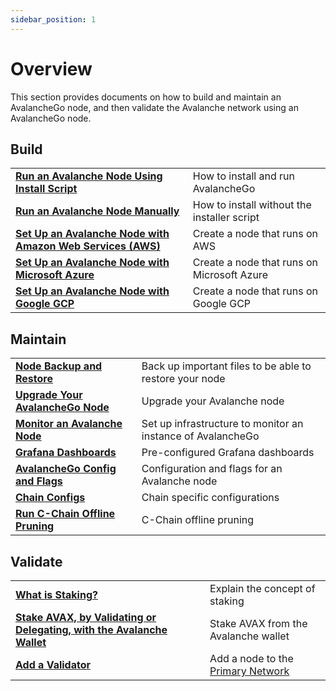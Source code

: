 ```yaml
---
sidebar_position: 1
---
```


# Overview

This section provides documents on how to build and maintain an AvalancheGo node, and then validate the Avalanche network using an AvalancheGo node.

## Build
|  |  |
| :--- | :--- |
| [**Run an Avalanche Node Using Install Script**](./build/set-up-node-with-installer.md) | How to install and run AvalancheGo |
| [**Run an Avalanche Node Manually**](./build/run-avalanche-node-manually.md) | How to install without the installer script |
| [**Set Up an Avalanche Node with Amazon Web Services (AWS)**](./build/setting-up-an-avalanche-node-with-amazon-web-services-aws.md) | Create a node that runs on AWS |
| [**Set Up an Avalanche Node with Microsoft Azure**](./build/set-up-an-avalanche-node-with-microsoft-azure.md) | Create a node that runs on Microsoft Azure |
| [**Set Up an Avalanche Node with Google GCP**](./build/set-up-an-avalanche-node-with-google-cloud-platform.md) | Create a node that runs on Google GCP |


## Maintain
|  |  |
| :--- | :--- |
| [**Node Backup and Restore**](./maintain/node-backup-and-restore.md) | Back up important files to be able to restore your node |
| [**Upgrade Your AvalancheGo Node**](./maintain/upgrade-your-avalanchego-node.mdx) | Upgrade your Avalanche node |
| [**Monitor an Avalanche Node**](./maintain/setting-up-node-monitoring.md) | Set up infrastructure to monitor an instance of AvalancheGo |
| [**Grafana Dashboards**](./maintain/grafana-dashboards.mdx) | Pre-configured Grafana dashboards |
| [**AvalancheGo Config and Flags**](./maintain/avalanchego-config-flags.md) |  Configuration and flags for an Avalanche node  |
| [**Chain Configs**](./maintain/chain-config-flags.md) | Chain specific configurations |
| [**Run C-Chain Offline Pruning**](./maintain/run-offline-pruning.md) | C-Chain offline pruning |

## Validate
|  |  |
| :--- | :--- |
| [**What is Staking?**](./validate/staking.md) | Explain the concept of staking |
| [**Stake AVAX, by Validating or Delegating, with the Avalanche Wallet**](./validate/staking-avax-by-validating-or-delegating-with-the-avalanche-wallet.md) | Stake AVAX from the Avalanche wallet |
| [**Add a Validator**](./validate/add-a-validator.md) | Add a node to the [Primary Network](../overview/getting-started/avalanche-platform-overview.md) |
